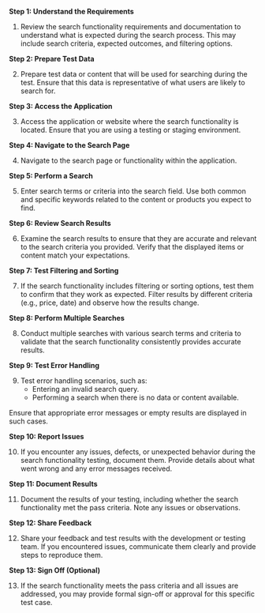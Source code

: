 **Step 1: Understand the Requirements**

1. Review the search functionality requirements and documentation to understand what is expected during the search process. This may include search criteria, expected outcomes, and filtering options.

**Step 2: Prepare Test Data**

2. Prepare test data or content that will be used for searching during the test. Ensure that this data is representative of what users are likely to search for.

**Step 3: Access the Application**

3. Access the application or website where the search functionality is located. Ensure that you are using a testing or staging environment.

**Step 4: Navigate to the Search Page**

4. Navigate to the search page or functionality within the application.

**Step 5: Perform a Search**

5. Enter search terms or criteria into the search field. Use both common and specific keywords related to the content or products you expect to find.

**Step 6: Review Search Results**

6. Examine the search results to ensure that they are accurate and relevant to the search criteria you provided. Verify that the displayed items or content match your expectations.

**Step 7: Test Filtering and Sorting**

7. If the search functionality includes filtering or sorting options, test them to confirm that they work as expected. Filter results by different criteria (e.g., price, date) and observe how the results change.

**Step 8: Perform Multiple Searches**

8. Conduct multiple searches with various search terms and criteria to validate that the search functionality consistently provides accurate results.

**Step 9: Test Error Handling**

9. Test error handling scenarios, such as:
   - Entering an invalid search query.
   - Performing a search when there is no data or content available.

Ensure that appropriate error messages or empty results are displayed in such cases.

**Step 10: Report Issues**

10. If you encounter any issues, defects, or unexpected behavior during the search functionality testing, document them. Provide details about what went wrong and any error messages received.

**Step 11: Document Results**

11. Document the results of your testing, including whether the search functionality met the pass criteria. Note any issues or observations.

**Step 12: Share Feedback**

12. Share your feedback and test results with the development or testing team. If you encountered issues, communicate them clearly and provide steps to reproduce them.

**Step 13: Sign Off (Optional)**

13. If the search functionality meets the pass criteria and all issues are addressed, you may provide formal sign-off or approval for this specific test case.
